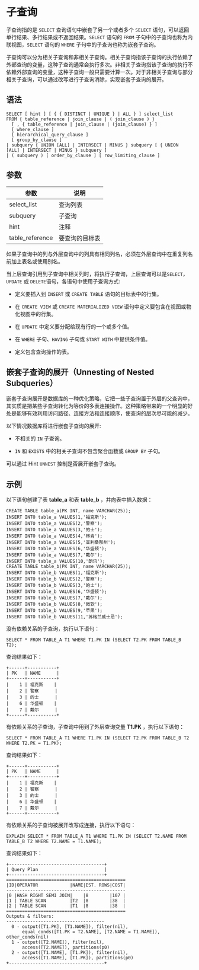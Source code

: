 子查询 
========================



子查询指的是 `SELECT` 查询语句中嵌套了另一个或者多个 `SELECT` 语句，可以返回单行结果、多行结果或不返回结果。`SELECT` 语句的 `FROM` 子句中的子查询也称为内联视图，`SELECT` 语句的 `WHERE` 子句中的子查询也称为嵌套子查询。

子查询可以分为相关子查询和非相关子查询。相关子查询指该子查询的执行依赖了外部查询的变量，这种子查询通常会执行多次。非相关子查询指该子查询的执行不依赖外部查询的变量，这种子查询一般只需要计算一次。对于非相关子查询与部分相关子查询，可以通过改写进行子查询消除，实现嵌套子查询的展开。

语法 
--------------

    SELECT [ hint ] [ { { DISTINCT | UNIQUE } | ALL } ] select_list 
    FROM { table_reference | join_clause | ( join_clause ) }
      [ , { table_reference | join_clause | (join_clause) } ]
      [ where_clause ]
      [ hierarchical_query_clause ]
      [ group_by_clause ]
    | subquery { UNION [ALL] | INTERSECT | MINUS } subquery [ { UNION [ALL] | INTERSECT | MINUS } subquery ]
    | ( subquery ) [ order_by_clause ] [ row_limiting_clause ]



参数 
--------------



|       参数        |   说明    |
|-----------------|---------|
| select_list     | 查询列表    |
| subquery        | 子查询     |
| hint            | 注释      |
| table_reference | 要查询的目标表 |



如果子查询中的列与外层查询中的列具有相同列名，必须在外层查询中在重复列名前加上表名或使用别名。

当上层查询引用到子查询中相关列时，将执行子查询，上层查询可以是`SELECT`，`UPDATE` 或 `DELETE`语句，各语句中使用子查询方式:

* 定义要插入到 `INSERT` 或 `CREATE TABLE` 语句的目标表中的行集。

  

* 在 `CREATE VIEW` 或 `CREATE MATERIALIZED VIEW` 语句中定义要包含在视图或物化视图中的行集。

  

* 在 `UPDATE` 中定义要分配给现有行的一个或多个值。

  

* 在 `WHERE` 子句、`HAVING` 子句或 `START WITH` 中提供条件值。

  

* 定义包含查询操作的表。

  




嵌套子查询的展开（Unnesting of Nested Subqueries） 
-------------------------------------------------

嵌套子查询展开是数据库的一种优化策略，它把一些子查询置于外层的父查询中，其实质是把某些子查询转化为等价的多表连接操作。这种策略带来的一个明显的好处是能够有效利用访问路径、连接方法和连接顺序，使查询的层次尽可能的减少。

以下情况数据库将进行嵌套子查询的展开:

* 不相关的 `IN` 子查询。

  

* `IN` 和 `EXISTS` 中的相关子查询不包含聚合函数或 `GROUP BY` 子句。




可以通过 Hint `UNNEST` 控制是否展开嵌套子查询。

示例 
-----------

以下语句创建了表 **table_a** 和表 **table_b** ，并向表中插入数据：

    CREATE TABLE table_a(PK INT, name VARCHAR(25));
    INSERT INTO table_a VALUES(1,'福克斯');
    INSERT INTO table_a VALUES(2,'警察');  
    INSERT INTO table_a VALUES(3,'的士');  
    INSERT INTO table_a VALUES(4,'林肯');  
    INSERT INTO table_a VALUES(5,'亚利桑那州');  
    INSERT INTO table_a VALUES(6,'华盛顿');  
    INSERT INTO table_a VALUES(7,'戴尔');  
    INSERT INTO table_a VALUES(10,'朗讯'); 
    CREATE TABLE table_b(PK INT, name VARCHAR(25));
    INSERT INTO table_b VALUES(1,'福克斯');
    INSERT INTO table_b VALUES(2,'警察');  
    INSERT INTO table_b VALUES(3,'的士');  
    INSERT INTO table_b VALUES(6,'华盛顿');  
    INSERT INTO table_b VALUES(7,'戴尔');  
    INSERT INTO table_b VALUES(8,'微软');  
    INSERT INTO table_b VALUES(9,'苹果'); 
    INSERT INTO table_b VALUES(11,'苏格兰威士忌');



没有依赖关系的子查询，执行以下语句：

    SELECT * FROM TABLE_A T1 WHERE T1.PK IN (SELECT T2.PK FROM TABLE_B T2);



查询结果如下：

    +------+-----------+
    | PK   | NAME      |
    +------+-----------+
    |    1 | 福克斯    |
    |    2 | 警察      |
    |    3 | 的士      |
    |    6 | 华盛顿    |
    |    7 | 戴尔      |
    +------+-----------+



有依赖关系的子查询，子查询中用到了外层查询变量 **T1.PK** ，执行以下语句：

    SELECT * FROM TABLE_A T1 WHERE T1.PK IN (SELECT T2.PK FROM TABLE_B T2 WHERE T2.PK = T1.PK);



查询结果如下：

    +------+-----------+
    | PK   | NAME      |
    +------+-----------+
    |    1 | 福克斯    |
    |    2 | 警察      |
    |    3 | 的士      |
    |    6 | 华盛顿    |
    |    7 | 戴尔      |
    +------+-----------+



有依赖关系的子查询被展开改写成连接，执行以下语句：

    EXPLAIN SELECT * FROM TABLE_A T1 WHERE T1.PK IN (SELECT T2.NAME FROM TABLE_B T2 WHERE T2.NAME = T1.NAME);



查询结果如下：

    +------------------------------------+
    | Query Plan                         |
    +------------------------------------+
    =============================================
    |ID|OPERATOR            |NAME|EST. ROWS|COST|
    ---------------------------------------------
    |0 |HASH RIGHT SEMI JOIN|    |8        |107 |
    |1 | TABLE SCAN         |T2  |8        |38  |
    |2 | TABLE SCAN         |T1  |8        |38  |
    =============================================
    Outputs & filters:
    -------------------------------------
      0 - output([T1.PK], [T1.NAME]), filter(nil),
          equal_conds([T1.PK = T2.NAME], [T2.NAME = T1.NAME]), other_conds(nil)
      1 - output([T2.NAME]), filter(nil),
          access([T2.NAME]), partitions(p0)
      2 - output([T1.NAME], [T1.PK]), filter(nil),
          access([T1.NAME], [T1.PK]), partitions(p0)
    +------------------------------------+



